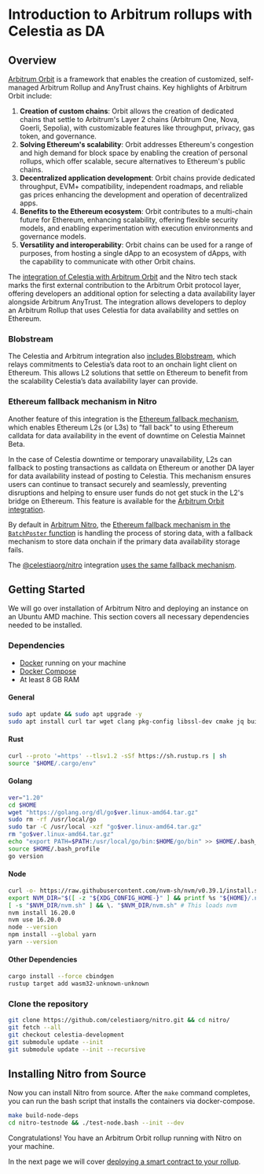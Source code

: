 # Introduction to Arbitrum rollups with Celestia as DA

## Overview

[Arbitrum Orbit](https://docs.arbitrum.io/launch-orbit-chain/orbit-gentle-introduction)
is a framework that enables the creation of customized, self-managed
Arbitrum Rollup and AnyTrust chains. Key highlights of Arbitrum Orbit
include:

1. **Creation of custom chains**: Orbit allows the creation of dedicated chains
that settle to Arbitrum's Layer 2 chains (Arbitrum One, Nova, Goerli, Sepolia),
with customizable features like throughput, privacy, gas token, and governance.
2. **Solving Ethereum's scalability**: Orbit addresses Ethereum's congestion
and high demand for block space by enabling the creation of personal rollups,
which offer scalable, secure alternatives to Ethereum's public chains.
3. **Decentralized application development**: Orbit chains provide dedicated
throughput, EVM+ compatibility, independent roadmaps, and reliable gas prices
 enhancing the development and operation of decentralized apps.
4. **Benefits to the Ethereum ecosystem**: Orbit contributes to a multi-chain
future for Ethereum, enhancing scalability, offering flexible security models,
and enabling experimentation with execution environments and governance models.
5. **Versatility and interoperability**: Orbit chains can be used for a range
of purposes, from hosting a single dApp to an ecosystem of dApps, with the
capability to communicate with other Orbit chains.

The
[integration of Celestia with Arbitrum Orbit](https://blog.celestia.org/celestia-is-first-modular-data-availability-network-to-integrate-with-arbitrum-orbit/)
and the Nitro tech stack marks the first external contribution to the Arbitrum
Orbit protocol layer, offering developers an additional option for selecting
a data availability layer alongside Arbitrum AnyTrust. The integration allows
developers to deploy an Arbitrum Rollup that uses Celestia for data
availability and settles on Ethereum.

### Blobstream

The Celestia and Arbitrum integration also
[includes Blobstream](https://docs.celestia.org/developers/blobstream),
which relays commitments to Celestia’s data root to an onchain light client
on Ethereum. This allows L2 solutions that settle on Ethereum to benefit
from the scalability Celestia’s data availability layer can provide.

### Ethereum fallback mechanism in Nitro

Another feature of this integration is the
[Ethereum fallback mechanism](https://docs.celestia.org/developers/ethereum-fallback),
which enables Ethereum L2s (or L3s) to “fall back” to using Ethereum
calldata for data availability in the event of downtime on Celestia Mainnet
Beta.

In the case of Celestia downtime or temporary unavailability, L2s can
fallback to posting transactions as calldata on Ethereum or another DA
layer for data availability instead of posting to Celestia. This mechanism
ensures users can continue to transact securely and seamlessly, preventing
disruptions and helping to ensure user funds do not get stuck in the L2's
bridge on Ethereum. This feature is available for the
[Arbitrum Orbit integration](https://docs.celestia.org/developers/ethereum-fallback#arbitrum).

By default in [Arbitrum Nitro](https://github.com/OffchainLabs/nitro), the
[Ethereum fallback mechanism in the `BatchPoster` function](https://github.com/OffchainLabs/nitro/blob/master/arbnode/batch_poster.go#L989-L1001)
is handling the process of storing data, with a fallback mechanism
to store data onchain if the primary data availability storage
fails.

The [@celestiaorg/nitro](https://github.com/celestiaorg/nitro) integration
[uses the same fallback mechanism](https://github.com/celestiaorg/nitro/blob/f01968eb3d4e19329e9c92b050e98a8e5772f1f2/arbnode/batch_poster.go#L845-L857).

## Getting Started

We will go over installation of Arbitrum Nitro and deploying an instance on an
Ubuntu AMD machine. This section covers all necessary dependencies needed to be
installed.

### Dependencies

- [Docker](https://docs.docker.com/engine/install/ubuntu/)
running on your machine
- [Docker Compose](https://www.digitalocean.com/community/tutorials/how-to-install-and-use-docker-compose-on-ubuntu-20-04)
- At least 8 GB RAM

#### General
<!-- markdownlint-disable MD013 -->
```bash
sudo apt update && sudo apt upgrade -y
sudo apt install curl tar wget clang pkg-config libssl-dev cmake jq build-essential git make ncdu -y
```

#### Rust

```bash
curl --proto '=https' --tlsv1.2 -sSf https://sh.rustup.rs | sh
source "$HOME/.cargo/env"
```

#### Golang

```bash
ver="1.20"
cd $HOME
wget "https://golang.org/dl/go$ver.linux-amd64.tar.gz"
sudo rm -rf /usr/local/go
sudo tar -C /usr/local -xzf "go$ver.linux-amd64.tar.gz"
rm "go$ver.linux-amd64.tar.gz"
echo "export PATH=$PATH:/usr/local/go/bin:$HOME/go/bin" >> $HOME/.bash_profile
source $HOME/.bash_profile
go version
```

#### Node

```bash
curl -o- https://raw.githubusercontent.com/nvm-sh/nvm/v0.39.1/install.sh | bash
export NVM_DIR="$([ -z "${XDG_CONFIG_HOME-}" ] && printf %s "${HOME}/.nvm" || printf %s "${XDG_CONFIG_HOME}/nvm")"
[ -s "$NVM_DIR/nvm.sh" ] && \. "$NVM_DIR/nvm.sh" # This loads nvm
nvm install 16.20.0
nvm use 16.20.0
node --version
npm install --global yarn
yarn --version
```
<!-- markdownlint-enable MD013 -->
#### Other Dependencies

```bash
cargo install --force cbindgen
rustup target add wasm32-unknown-unknown
```

### Clone the repository

```bash
git clone https://github.com/celestiaorg/nitro.git && cd nitro/
git fetch --all
git checkout celestia-development
git submodule update --init
git submodule update --init --recursive
```

## Installing Nitro from Source

Now you can install Nitro from source. After the `make` command completes,
you can run the bash script that installs the containers via docker-compose.

```bash
make build-node-deps
cd nitro-testnode && ./test-node.bash --init --dev
```

Congratulations! You have an Arbitrum Orbit rollup running with Nitro on
your machine.

In the next page we will cover
[deploying a smart contract to your rollup](./arbitrum-smart-contract.md).

